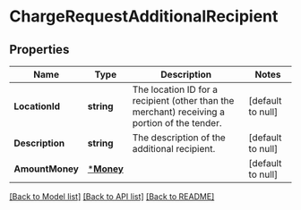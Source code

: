 # ChargeRequestAdditionalRecipient

## Properties

 Name            | Type                   | Description                                                                                  | Notes             
-----------------|------------------------|----------------------------------------------------------------------------------------------|-------------------
 **LocationId**  | **string**             | The location ID for a recipient (other than the merchant) receiving a portion of the tender. | [default to null] 
 **Description** | **string**             | The description of the additional recipient.                                                 | [default to null] 
 **AmountMoney** | [***Money**](Money.md) |                                                                                              | [default to null] 

[[Back to Model list]](../README.md#documentation-for-models) [[Back to API list]](../README.md#documentation-for-api-endpoints) [[Back to README]](../README.md)


